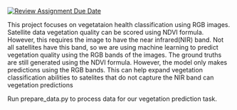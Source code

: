 [![Review Assignment Due Date](https://classroom.github.com/assets/deadline-readme-button-24ddc0f5d75046c5622901739e7c5dd533143b0c8e959d652212380cedb1ea36.svg)](https://classroom.github.com/a/6ndC2138)


This project focuses on vegetataion health classification using RGB images. Satellite data vegetation quality can be scored using NDVI formula. However, this requires the image to have the near infrared(NIR) band. Not all satellites have this band, so we are using machine learning to predict vegetation quality using the RGB bands of the images. The ground truths are still generated using the NDVI formula. However, the model only makes predictions using the RGB bands. This can help expand vegetation classification abilities to satelites that do not capture the NIR band can vegetation predictions

Run prepare_data.py to process data for our vegetation prediction task.
